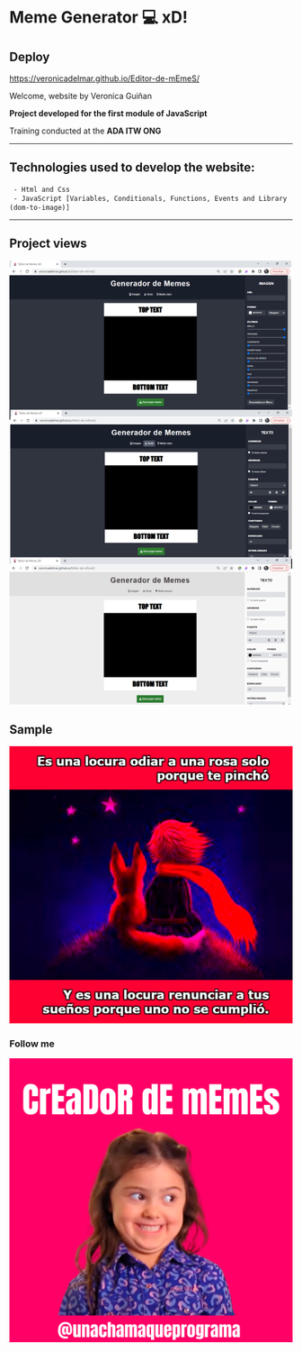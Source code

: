 # Meme Generator  💻 xD!
## Deploy
https://veronicadelmar.github.io/Editor-de-mEmeS/

Welcome, website by Veronica Guiñan

**Project developed for the first module of JavaScript**

Training conducted at the **ADA ITW ONG**

***

## Technologies used to develop the website:
     - Html and Css
     - JavaScript [Variables, Conditionals, Functions, Events and Library (dom-to-image)]

***

## Project views

![image](./img/views.png)

## Sample

![image](./img/my__meme.png)

### Follow me

![image](./img/creadorDeMemes.png)


